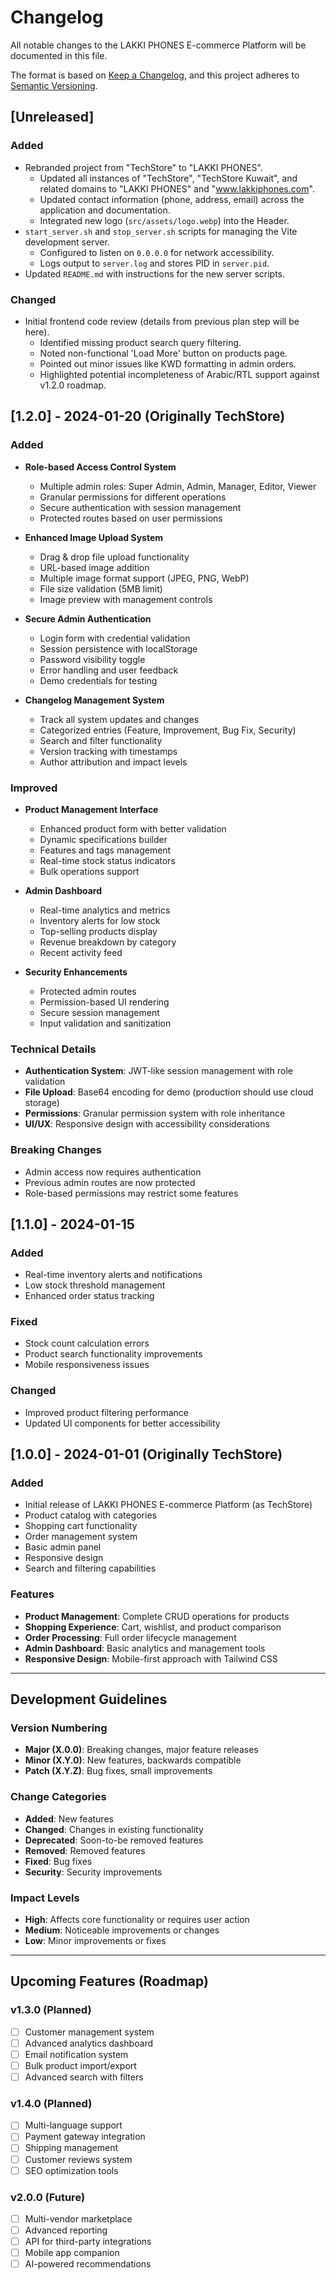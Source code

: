 # Changelog

All notable changes to the LAKKI PHONES E-commerce Platform will be documented in this file.

The format is based on [Keep a Changelog](https://keepachangelog.com/en/1.0.0/),
and this project adheres to [Semantic Versioning](https://semver.org/spec/v2.0.0.html).

## [Unreleased]

### Added
- Rebranded project from "TechStore" to "LAKKI PHONES".
  - Updated all instances of "TechStore", "TechStore Kuwait", and related domains to "LAKKI PHONES" and "www.lakkiphones.com".
  - Updated contact information (phone, address, email) across the application and documentation.
  - Integrated new logo (`src/assets/logo.webp`) into the Header.
- `start_server.sh` and `stop_server.sh` scripts for managing the Vite development server.
  - Configured to listen on `0.0.0.0` for network accessibility.
  - Logs output to `server.log` and stores PID in `server.pid`.
- Updated `README.md` with instructions for the new server scripts.

### Changed
- Initial frontend code review (details from previous plan step will be here).
  - Identified missing product search query filtering.
  - Noted non-functional 'Load More' button on products page.
  - Pointed out minor issues like KWD formatting in admin orders.
  - Highlighted potential incompleteness of Arabic/RTL support against v1.2.0 roadmap.

## [1.2.0] - 2024-01-20 (Originally TechStore)

### Added
- **Role-based Access Control System**
  - Multiple admin roles: Super Admin, Admin, Manager, Editor, Viewer
  - Granular permissions for different operations
  - Secure authentication with session management
  - Protected routes based on user permissions

- **Enhanced Image Upload System**
  - Drag & drop file upload functionality
  - URL-based image addition
  - Multiple image format support (JPEG, PNG, WebP)
  - File size validation (5MB limit)
  - Image preview with management controls

- **Secure Admin Authentication**
  - Login form with credential validation
  - Session persistence with localStorage
  - Password visibility toggle
  - Error handling and user feedback
  - Demo credentials for testing

- **Changelog Management System**
  - Track all system updates and changes
  - Categorized entries (Feature, Improvement, Bug Fix, Security)
  - Search and filter functionality
  - Version tracking with timestamps
  - Author attribution and impact levels

### Improved
- **Product Management Interface**
  - Enhanced product form with better validation
  - Dynamic specifications builder
  - Features and tags management
  - Real-time stock status indicators
  - Bulk operations support

- **Admin Dashboard**
  - Real-time analytics and metrics
  - Inventory alerts for low stock
  - Top-selling products display
  - Revenue breakdown by category
  - Recent activity feed

- **Security Enhancements**
  - Protected admin routes
  - Permission-based UI rendering
  - Secure session management
  - Input validation and sanitization

### Technical Details
- **Authentication System**: JWT-like session management with role validation
- **File Upload**: Base64 encoding for demo (production should use cloud storage)
- **Permissions**: Granular permission system with role inheritance
- **UI/UX**: Responsive design with accessibility considerations

### Breaking Changes
- Admin access now requires authentication
- Previous admin routes are now protected
- Role-based permissions may restrict some features

## [1.1.0] - 2024-01-15

### Added
- Real-time inventory alerts and notifications
- Low stock threshold management
- Enhanced order status tracking

### Fixed
- Stock count calculation errors
- Product search functionality improvements
- Mobile responsiveness issues

### Changed
- Improved product filtering performance
- Updated UI components for better accessibility

## [1.0.0] - 2024-01-01 (Originally TechStore)

### Added
- Initial release of LAKKI PHONES E-commerce Platform (as TechStore)
- Product catalog with categories
- Shopping cart functionality
- Order management system
- Basic admin panel
- Responsive design
- Search and filtering capabilities

### Features
- **Product Management**: Complete CRUD operations for products
- **Shopping Experience**: Cart, wishlist, and product comparison
- **Order Processing**: Full order lifecycle management
- **Admin Dashboard**: Basic analytics and management tools
- **Responsive Design**: Mobile-first approach with Tailwind CSS

---

## Development Guidelines

### Version Numbering
- **Major (X.0.0)**: Breaking changes, major feature releases
- **Minor (X.Y.0)**: New features, backwards compatible
- **Patch (X.Y.Z)**: Bug fixes, small improvements

### Change Categories
- **Added**: New features
- **Changed**: Changes in existing functionality
- **Deprecated**: Soon-to-be removed features
- **Removed**: Removed features
- **Fixed**: Bug fixes
- **Security**: Security improvements

### Impact Levels
- **High**: Affects core functionality or requires user action
- **Medium**: Noticeable improvements or changes
- **Low**: Minor improvements or fixes

---

## Upcoming Features (Roadmap)

### v1.3.0 (Planned)
- [ ] Customer management system
- [ ] Advanced analytics dashboard
- [ ] Email notification system
- [ ] Bulk product import/export
- [ ] Advanced search with filters

### v1.4.0 (Planned)
- [ ] Multi-language support
- [ ] Payment gateway integration
- [ ] Shipping management
- [ ] Customer reviews system
- [ ] SEO optimization tools

### v2.0.0 (Future)
- [ ] Multi-vendor marketplace
- [ ] Advanced reporting
- [ ] API for third-party integrations
- [ ] Mobile app companion
- [ ] AI-powered recommendations